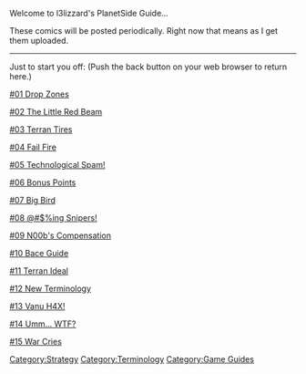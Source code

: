 Welcome to l3lizzard's PlanetSide Guide...

These comics will be posted periodically. Right now that means as I get
them uploaded.

---

Just to start you off: (Push the back button on your web browser to
return here.)

[#01 Drop Zones](:Image:001_Drop_Zones.jpg)

[#02 The Little Red Beam](:Image:002_Red_Beam.jpg)

[#03 Terran Tires](:Image:003_Hick_Town.jpg)

[#04 Fail Fire](:Image:004_Fail_Fire.jpg)

[#05 Technological Spam!](:Image:005_Spammy_Tech.jpg)

[#06 Bonus Points](:Image:006_Bonus_Points.jpg)

[#07 Big Bird](:Image:007_Big_Bird.jpg)

[#08 @#$%ing
Snipers!](:Image:008_%40-%24%25ing_Snipers%21.jpg)

[#09 N00b's Compensation](:Image:009_n00b_Compensation.jpg)

[#10 Bace Guide](:Image:010_PlanetSide_Guide.jpg)

[#11 Terran Ideal](:Image:011_Terran_Ideal.jpg)

[#12 New Terminology](:Image:012_Smurfy_Followers.jpg)

[#13 Vanu H4X!](:Image:013_Vanu_Find.jpg)

[#14 Umm... WTF?](:Image:014_Umm_WTF.jpg)

[#15 War Cries](:Image:015_War_Cries.jpg)

[Category:Strategy](../Category:Strategy.md)
[Category:Terminology](../Category:Terminology.md) [Category:Game
Guides](../Category:Game_Guides.md)
